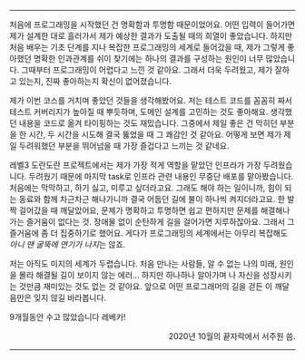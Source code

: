 ----

처음에 프로그래밍을 시작했던 건 명확함과 투명함 때문이었어요. 어떤 입력이 들어가면 제가 설계한 대로 흘러가서 제가 예상한 결과가 도출될 때의 희열이 좋았습니다. 하지만 처음 배우는 기초 단계를 지나 복잡한 프로그래밍의 세계로 들어갔을 때, 제가 그렇게 좋아했던 명확한 인과관계를 쉬이 찾기에는 하나의 결과를 구성하는 원인이 너무 많았습니다. 그때부터 프로그래밍이 어렵다고 느낀 것 같아요. 그래서 더욱 두려웠고, 제가 잘하고 있는지, 진짜 좋아하는지 확신이 없어졌습니다.

제가 이번 코스를 거치며 좋았던 것들을 생각해봤어요. 저는 테스트 코드를 꼼꼼히 짜서 테스트 커버리지가 높아질 때 뿌듯하며, 도메인 설계를 고민하는 것도 좋아해요. 생각했던 내용을 코드로 옮겨 타이핑하는 것도 재밌습니다. 그중에서 제일 좋은 건 막히던 부분을 한 시간, 두 시간을 시도해 결국 뚫었을 때 그 쾌감인 것 같아요. 어떻게 보면 제가 제일 두려워했던 부분을 뛰어넘을 때 가장 즐겁다고 느끼는 것 같네요.  

레벨3 도란도란 프로젝트에서는 제가 가장 적게 역할을 맡았던 인프라가 가장 두려웠습니다. 두려웠기 때문에 마지막 task로 인프라 관련 내용인 무중단 배포를 맡아봤습니다. 처음에는 막막하고, 하기 싫고, 미루고 싶더라고요. 그래도 해야 하는 일이니까, 힘이 되는 동료와 함께 차근차근 해나가니까 결국 어둡던 길에 불이 하나씩 켜지더라고요. 한 발짝 걸어갔을 때 깨달았어요, 문제가 명확하고 투명하면 쉽고 편하지만 문제를 해결해나가는 즐거움이 없다는 것. 장애물 없이 순탄하게 길을 걸어가면 지루하잖아요. 그래서 그 즐거움에 좀 더 집중하기로 했어요. 게다가 프로그래밍의 세계에서는 아무리 복잡해도 *아니 땐 굴뚝에 연기가 나지*는 않죠. 

저는 아직도 미지의 세계가 두렵습니다. 처음 만나는 사람들, 알 수 없는 나의 미래, 원인을 몰라 해결될 길이 보이지 않는 에러... 하지만 하나하나 알아가며 나 자신을 성장시키는 것만큼 재미있는 것도 없는 것 같아요. 앞으로 어떤 프로그래머의 길을 걷든 이 깨달음만은 잊지 않길 바라봅니다. 

9개월동안 수고 많았습니다 레베카!

<div style="text-align: right"> 2020년 10월의 끝자락에서 서주원 씀.</div>

---

